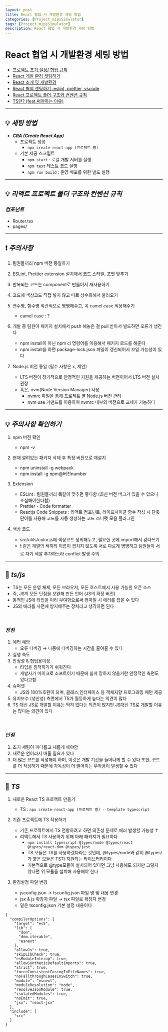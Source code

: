 ```yaml
---
layout: post
title: React 협업 시 개발환경 세팅 방법
categories: [Project_mipsSimulator]
tags: [Project_mipsSimulator]
description: React 협업 시 개발환경 세팅 방법
---
```


# React 협업 시 개발환경 세팅 방법

- [프로젝트 초기 설정/ 협업 규칙](https://snakehips.tistory.com/entry/React-%ED%94%84%EB%A1%9C%EC%A0%9D%ED%8A%B8-%EC%B4%88%EA%B8%B0-%EC%84%A4%EC%A0%95-%ED%98%91%EC%97%85-%EA%B7%9C%EC%B9%99)
- [React 개발 환경 셋팅하기](https://brunch.co.kr/@eight-two-five/15)
- [React 소개 및 개발환경](https://velog.io/@van_lan/React-React-%EC%86%8C%EA%B0%9C-%EB%B0%8F-%EA%B0%9C%EB%B0%9C%ED%99%98%EA%B2%BD)
- [React 협업 셋팅하기 :eslint, prettier, vscode](https://velog.io/@dishate/react-%ED%98%91%EC%97%85-%EC%85%8B%ED%8C%85%ED%95%98%EA%B8%B0-eslint-prettier-.vscode)
- [React 프로젝트 폴더 구조와 컨벤션 규칙](https://thinkforthink.tistory.com/373)
- [TS란? (feat.써야하는 이유)](https://fomaios.tistory.com/entry/TS-%ED%83%80%EC%9E%85%EC%8A%A4%ED%81%AC%EB%A6%BD%ED%8A%B8TypeScript%EB%9E%80)

<hr>

## 💡 **_세팅 방법_**

- **_CRA (Create React App)_**
  - 프로젝트 생성
    - `npx create-react-app (프로젝트 명)`
  - 기본 제공 스크립트
    - `npm start` : 로컬 개발 서버를 실행
    - `npm test` 테스트 코드 실행
    - `npm run build` : 운영 배포를 위한 빌드 실행

<hr>

## 💡 **_리액트 프로젝트 폴더 구조와 컨벤션 규칙_**

### **_컴포넌트_**

- Router.tsx
- pages/

<hr>

## ❗️ **_주의사항_**

1. 팀원들끼리 npm 버전 통일하기
2. ESLint, Prettier extension 설치해서 코드 스타일, 포맷 맞추기
3. 반복되는 코드는 component로 만들어서 재사용하기
4. 코드에 색상코드 직접 넣지 않고 따로 상수화해서 불러오기
5. 변수명, 함수명 직관적으로 명명해주고, 꼭 camel case 적용해주기

   - camel case : ?

6. 개발 중 팀원이 패키지 설치해서 push 해놓은 걸 pull 받아서 빌드하면 오류가 생긴다

   - npm install이 아닌 npm ci 명령어를 이용해서 패키지 로드를 해준다
   - npm install을 하면 package-lock.json 파일이 갱신되어서 꼬일 가능성이 있다

7. Node.js 버전 통일 (필수 사항은 x, 제안)
   - LTS 버전이 장기적으로 안정적인 지원을 제공하는 버전이어서 LTS 버전 설치 권장
   - 혹은, nvm(Node Version Manager) 사용
     - nvmrc 파일을 통해 프로젝트 별 Node.js 버전 관리
     - nvm use 커맨드를 이용하여 nvmrc 내부의 버전으로 교체가 가능하다

<hr>

## 💡 **_주의사항 확인하기_**

1. npm 버전 확인
   - npm -v
2. 현재 깔려있는 패키지 삭제 후 특정 버전으로 재설치
   - npm uninstall -g webpack
   - npm install -g npm@버전number
3. Extension

   - ESLint : 팀원들끼리 똑같이 맞추면 좋다함 (최신 버전 버그가 있을 수 있으니 조심해야한다함)
   - Prettier - Code formatter
   - Reactjs Code Snippets : 리액트 컴포넌트, 라이프사이클 함수 작성 시 단축 단어를 사용해 코드를 자동 생성하는 코드 스니펫 모음 플러그인

4. 색상 코드
   - src/utils/color.js에 색상코드 정의해두고, 필요한 곳에 import해서 갖다쓰기
   - ❗️ 같은 계열의 색끼리 이름이 겹치지 않도록 서로 다르게 명명하고 팀원들이 서로 자기 색깔 추가하느라 conflict 발생 주의

<hr>

## 🧐 **_ts/js_**

- TS는 모든 운영 체제, 모든 브라우저, 모든 호스트에서 사용 가능한 오픈 소스
- 즉, JS의 모든 단점을 보완해 만든 언어 (JS의 확장 버전)
- 동적인 JS에 타입을 미리 부여함으로써 컴파일 시 에러를 잡을 수 있다
- JS의 에러를 사전에 방지해주는 장치라고 생각하면 된다

<br>

### **_장점_**

1. 에러 예방
   - 오류 디버깅 → 나중에 디버깅하는 시간을 줄여줄 수 있다
2. 실행 속도
3. 안정성 & 협업용이성
   - 타입을 짐작하기가 쉬워진다
   - 개발사가 마이크로 소프트이기 때문에 쉽게 망하지 않을거란 안정적인 측면도 있다고함
4. 슈퍼셋
   - JS와 100%호환이 되며, 클래스,인터페이스 등 객체지향 프로그래밍 패턴 제공
5. 유지보수 (생산성) 측면에서 TS가 월등하게 높다는 의견이 많다
6. TS 대신 JS로 개발할 이유는 딱히 없다는 의견이 많지만 JS대신 TS로 개발할 이유는 많다는 의견이 있다

<br>

### **_단점_**

1. 초기 세팅이 까다롭고 새롭게 해야함
2. 새로운 언어라서 배울 필요가 있다
3. 더 많은 코드를 작성해야 하며, 이것은 개발 기간을 늘어나게 할 수 있다 또한, 코드를 더 작성하기 때문에 가독성이 더 떨어지는 부작용이 발생할 수 있다

<hr>

## 🧐 **_TS_**

1. 새로운 React TS 프로젝트 만들기
   - TS : `npx create-react-app (프로젝트 명) --template typescript`
2. 기존 프로젝트에 TS 적용하기

   - 기존 프로젝트에서 TS 전향하려고 하면 의존성 문제로 에러 발생할 가능성 ↑
   - 리액트에서 TS 사용하기 위해 아래 패키지가 필요하다
     - `npm install typescript @types/node @types/react @types/react-dom @types/jest`
     - TS 모듈은 TS를 사용하겠다라는 것인데, @types/node와 같이 @types/가 붙은 모듈은 TS가 지원되는 라이브러리이다
     - 기본적으로 @type모듈이 설치되어 있다면 그냥 사용해도 되지만 그렇지 않다면 위 모듈을 설치해 사용해야 한다

3. 환경설정 파일 변경
   - jsconfig.json → tsconfig.json 파일 명 및 내용 변경
   - jsx & js 확장자 파일 → tsx 파일로 확장자 변경
   - 밑은 tsconfig.json 기본 설정 내용이다

```
{
  "compilerOptions": {
    "target": "es5",
    "lib": [
      "dom",
      "dom.iterable",
      "esnext"
    ],
    "allowJs": true,
    "skipLibCheck": true,
    "esModuleInterop": true,
    "allowSyntheticDefaultImports": true,
    "strict": true,
    "forceConsistentCasingInFileNames": true,
    "noFallthroughCasesInSwitch": true,
    "module": "esnext",
    "moduleResolution": "node",
    "resolveJsonModule": true,
    "isolatedModules": true,
    "noEmit": true,
    "jsx": "react-jsx"
  },
  "include": [
    "src"
  ]
}
```
